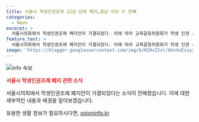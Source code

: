 ```yaml
---
title: 서울시 학생인권조례 12년 만에 폐지…충남 이어 두 번째
categories:
  - News
excerpt: >
  서울시의회에서 학생인권조례 폐지안이 가결되었다. 이에 따라 교육갈등위원회가 학생 인권 사각지대를 막을 예정이며, 서울시교육청은 학생들의 인권을 보장하기 위해 조례 폐지를 요구했었다. 이로써 2012년 제정된 서울시 학생인권조례가 12년 만에 폐지되었다.
feature_text: >
  서울시의회에서 학생인권조례 폐지안이 가결되었다. 이에 따라 교육갈등위원회가 학생 인권 사각지대를 막을 예정이며, 서울시교육청은 학생들의 인권을 보장하기 위해 조례 폐지를 요구했었다. 이로써 2012년 제정된 서울시 학생인권조례가 12년 만에 폐지되었다.
image: 'https://blogger.googleusercontent.com/img/b/R29vZ2xl/AVvXsEixyZcFfHzMRdzZMjFBmAUKJYCLCGyLL1o632UiGVXcaFdKo_bkvkuCioo0uUKlGfBVcT3P84aROyZIXSBEx3Aw5nCQ3pTgDom1WDC4m8eifvWiAmWEEVb4x6G_l8C0QH225ldMjyaFvpxGEBGNO37VmDTDMHGhJPq73UglMfDca1-0aw/s1600/blogspot.png'
---
```


<p><img src="https://blogger.googleusercontent.com/img/b/R29vZ2xl/AVvXsEixyZcFfHzMRdzZMjFBmAUKJYCLCGyLL1o632UiGVXcaFdKo_bkvkuCioo0uUKlGfBVcT3P84aROyZIXSBEx3Aw5nCQ3pTgDom1WDC4m8eifvWiAmWEEVb4x6G_l8C0QH225ldMjyaFvpxGEBGNO37VmDTDMHGhJPq73UglMfDca1-0aw/s1600/blogspot.png" alt="info 속보" /></p>

<p><b><span style="color: #ee2323;">서울시 학생인권조례 폐지 관련 소식</span></b></p>

<p>서울시의회에서 학생인권조례 폐지안이 가결되었다는 소식이 전해졌습니다. 이에 대한 세부적인 내용과 배경을 알아보겠습니다.</p>

<p data-ke-size="size16"></p>
유용한 생활 정보가 필요하시다면, <a href="https://onioninfo.kr" rel="dofollow">onioninfo.kr</a>


